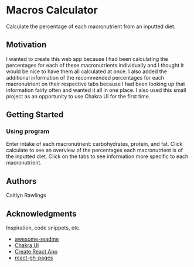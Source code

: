 # Macros Calculator

Calculate the percentage of each macronutrient from an inputted diet.

## Motivation

I wanted to create this web app because I had been calculating the percentages for each of these macronutrients individually and I thought it would be nice to have them all calculated at once. I also added the additional information of the recommended percentages for each macronutrient on their respective tabs because I had been looking up that information fairly often and wanted it all in one place. I also used this small project as an opportunity to use Chakra UI for the first time.

## Getting Started

### Using program

Enter intake of each macronutrient: carbohydrates, protein, and fat. Click calculate to see an overview of the percentages each macronutrient is of the inputted diet. Click on the tabs to see information more specific to each macronutrient.

## Authors

Caitlyn Rawlings

## Acknowledgments

Inspiration, code snippets, etc.
* [awesome-readme](https://github.com/matiassingers/awesome-readme)
* [Chakra UI](https://v2.chakra-ui.com/)
* [Create React App](https://create-react-app.dev/)
* [react-gh-pages](https://github.com/gitname/react-gh-pages)


